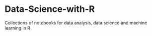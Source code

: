 # Data-Science-with-R
Collections of notebooks for data analysis, data science and machine learning in R
